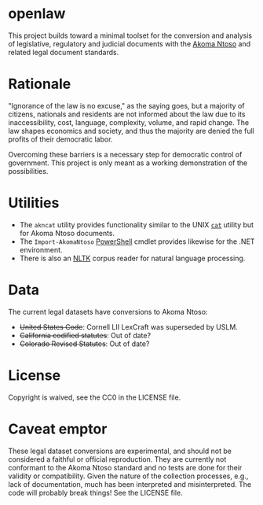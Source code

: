 # openlaw

This project builds toward a minimal toolset for the conversion and analysis of legislative, regulatory and judicial documents with the [Akoma Ntoso](http://www.akomantoso.org/) and related legal document standards.

# Rationale

"Ignorance of the law is no excuse," as the saying goes, but a majority of citizens, nationals and residents are not informed about the law due to its inaccessibility, cost, language, complexity, volume, and rapid change. The law shapes economics and society, and thus the majority are denied the full profits of their democratic labor.

Overcoming these barriers is a necessary step for democratic control of government. This project is only meant as a working demonstration of the possibilities.

# Utilities

* The `akncat` utility provides functionality similar to the UNIX [`cat`](https://en.wikipedia.org/wiki/Cat_(Unix)) utility but for Akoma Ntoso documents.
* The `Import-AkomaNtoso` [PowerShell](https://en.wikipedia.org/wiki/Windows_Terminal) cmdlet provides likewise for the .NET environment.
* There is also an [NLTK](http://www.nltk.org/) corpus reader for natural language processing.

# Data

The current legal datasets have conversions to Akoma Ntoso:

* ~~United States Code~~: Cornell LII LexCraft was superseded by USLM.
* ~~California codified statutes~~: Out of date?
* ~~Colorado Revised Statutes~~: Out of date?

# License

Copyright is waived, see the CC0 in the LICENSE file.

# Caveat emptor

These legal dataset conversions are experimental, and should not be considered a faithful or official reproduction. They are currently not conformant to the Akoma Ntoso standard and no tests are done for their validity or compatibility. Given the nature of the collection processes, e.g., lack of documentation, much has been interpreted and misinterpreted. The code will probably break things! See the LICENSE file.
